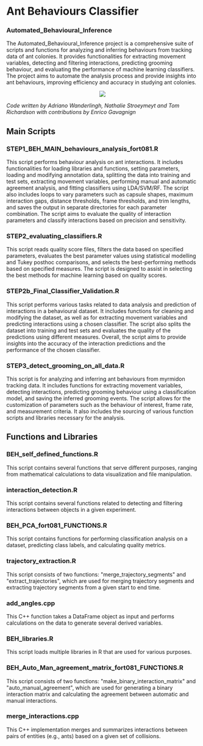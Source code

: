 # Ant Behaviours Classifier
### Automated_Behavioural_Inference

The Automated_Behavioural_Inference project is a comprehensive suite of scripts and functions for analyzing and inferring behaviours from tracking data of ant colonies. It provides functionalities for extracting movement variables, detecting and filtering interactions, predicting grooming behaviour, and evaluating the performance of machine learning classifiers. The project aims to automate the analysis process and provide insights into ant behaviours, improving efficiency and accuracy in studying ant colonies.

<p align="center">
<img src="https://github.com/AdrianoWanderlingh/Ant_Tracking/assets/47888790/bbb71348-f135-4b52-a287-846a728d4f8b" />
</p>




_Code written by Adriano Wanderlingh, Nathalie Stroeymeyt and Tom Richardson with contributions by Enrico Gavagnign_

## Main Scripts

### STEP1_BEH_MAIN_behaviours_analysis_fort081.R

This script performs behaviour analysis on ant interactions. It includes functionalities for loading libraries and functions, setting parameters, loading and modifying annotation data, splitting the data into training and test sets, extracting movement variables, performing manual and automatic agreement analysis, and fitting classifiers using LDA/SVM/RF. The script also includes loops to vary parameters such as capsule shapes, maximum interaction gaps, distance thresholds, frame thresholds, and trim lengths, and saves the output in separate directories for each parameter combination. The script aims to evaluate the quality of interaction parameters and classify interactions based on precision and sensitivity.

### STEP2_evaluating_classifiers.R

This script reads quality score files, filters the data based on specified parameters, evaluates the best parameter values using statistical modelling and Tukey posthoc comparisons, and selects the best-performing methods based on specified measures. The script is designed to assist in selecting the best methods for machine learning based on quality scores.

### STEP2b_Final_Classifier_Validation.R

This script performs various tasks related to data analysis and prediction of interactions in a behavioural dataset. It includes functions for cleaning and modifying the dataset, as well as for extracting movement variables and predicting interactions using a chosen classifier. The script also splits the dataset into training and test sets and evaluates the quality of the predictions using different measures. Overall, the script aims to provide insights into the accuracy of the interaction predictions and the performance of the chosen classifier.

### STEP3_detect_grooming_on_all_data.R

This script is for analyzing and inferring ant behaviours from myrmidon tracking data. It includes functions for extracting movement variables, detecting interactions, predicting grooming behaviour using a classification model, and saving the inferred grooming events. The script allows for the customization of parameters such as the behaviour of interest, frame rate, and measurement criteria. It also includes the sourcing of various function scripts and libraries necessary for the analysis.

## Functions and Libraries

### BEH_self_defined_functions.R

This script contains several functions that serve different purposes, ranging from mathematical calculations to data visualization and file manipulation.

### interaction_detection.R

This script contains several functions related to detecting and filtering interactions between objects in a given experiment.

### BEH_PCA_fort081_FUNCTIONS.R

This script contains functions for performing classification analysis on a dataset, predicting class labels, and calculating quality metrics.

### trajectory_extraction.R

This script consists of two functions: "merge_trajectory_segments" and "extract_trajectories", which are used for merging trajectory segments and extracting trajectory segments from a given start to end time.

### add_angles.cpp

This C++ function takes a DataFrame object as input and performs calculations on the data to generate several derived variables.

### BEH_libraries.R

This script loads multiple libraries in R that are used for various purposes.

### BEH_Auto_Man_agreement_matrix_fort081_FUNCTIONS.R

This script consists of two functions: "make_binary_interaction_matrix" and "auto_manual_agreement", which are used for generating a binary interaction matrix and calculating the agreement between automatic and manual interactions.

### merge_interactions.cpp

This C++ implementation merges and summarizes interactions between pairs of entities (e.g., ants) based on a given set of collisions.

###
